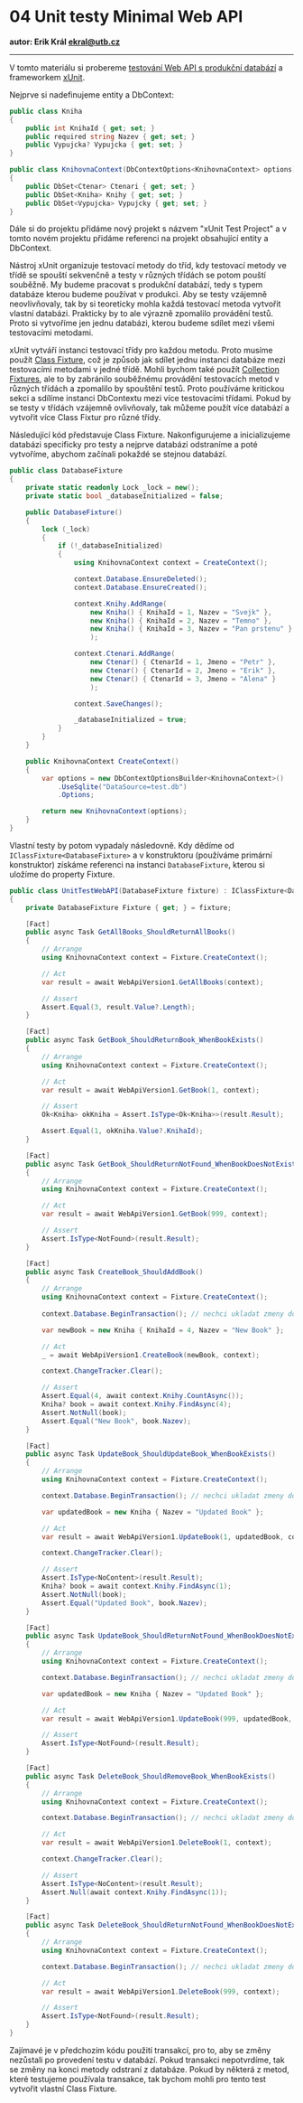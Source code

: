 # 04 Unit testy Minimal Web API

**autor: Erik Král ekral@utb.cz**

---

V tomto materiálu si probereme [testování Web API s produkční databází](https://learn.microsoft.com/en-us/ef/core/testing/testing-with-the-database) a frameworkem [xUnit](https://xunit.net/).

Nejprve si nadefinujeme entity a DbContext:

```csharp
public class Kniha
{
    public int KnihaId { get; set; }
    public required string Nazev { get; set; }
    public Vypujcka? Vypujcka { get; set; }
}

public class KnihovnaContext(DbContextOptions<KnihovnaContext> options) : DbContext(options)
{
    public DbSet<Ctenar> Ctenari { get; set; }
    public DbSet<Kniha> Knihy { get; set; }
    public DbSet<Vypujcka> Vypujcky { get; set; }
}
```

Dále si do projektu přidáme nový projekt s názvem "xUnit Test Project" a v tomto novém projektu přidáme referenci na projekt obsahující entity a DbContext. 

Nástroj xUnit organizuje testovací metody do tříd, kdy testovací metody ve třídě se spouští sekvenčně a testy v různých třídách se potom pouští souběžně. My budeme pracovat s produkční databází, tedy s typem databáze kterou budeme používat v produkci. Aby se testy vzájemně neovlivňovaly, tak by si teoreticky mohla každá testovací metoda vytvořit vlastní databázi. Prakticky by to ale výrazně zpomalilo provádění testů. Proto si vytvoříme jen jednu databázi, kterou budeme sdílet mezi všemi testovacími metodami. 

xUnit vytváří instanci testovací třídy pro každou metodu. Proto musíme použít [Class Fixture](https://xunit.net/docs/shared-context#class-fixture), což je způsob jak sdílet jednu instanci databáze mezi testovacími metodami v jedné třídě. Mohli bychom také použít [Collection Fixtures](https://xunit.net/docs/shared-context#class-fixture), ale to by zabránilo souběžnému provádění testovacích metod v různých třídách a zpomalilo by spouštění testů. Proto používáme kritickou sekci a sdílíme instanci DbContextu mezi více testovacími třídami. Pokud by se testy v třídách vzájemně ovlivňovaly, tak můžeme použít více databází a vytvořit více Class Fixtur pro různé třídy.

Následující kód představuje Class Fixture. Nakonfigurujeme a inicializujeme databázi specificky pro testy a nejprve databázi odstraníme a poté vytvoříme, abychom začínali pokaždé se stejnou databází.

```csharp
public class DatabaseFixture
{
    private static readonly Lock _lock = new();
    private static bool _databaseInitialized = false;

    public DatabaseFixture()
    {
        lock (_lock)
        {
            if (!_databaseInitialized)
            {
                using KnihovnaContext context = CreateContext();

                context.Database.EnsureDeleted();
                context.Database.EnsureCreated();

                context.Knihy.AddRange(
                    new Kniha() { KnihaId = 1, Nazev = "Svejk" },
                    new Kniha() { KnihaId = 2, Nazev = "Temno" },
                    new Kniha() { KnihaId = 3, Nazev = "Pan prstenu" }
                    );

                context.Ctenari.AddRange(
                    new Ctenar() { CtenarId = 1, Jmeno = "Petr" },
                    new Ctenar() { CtenarId = 2, Jmeno = "Erik" },
                    new Ctenar() { CtenarId = 3, Jmeno = "Alena" }
                    );

                context.SaveChanges();

                _databaseInitialized = true;
            }
        }
    }

    public KnihovnaContext CreateContext()
    {
        var options = new DbContextOptionsBuilder<KnihovnaContext>()
            .UseSqlite("DataSource=test.db")
            .Options;

        return new KnihovnaContext(options);
    }
}
```

Vlastní testy by potom vypadaly následovně. Kdy dědíme od `IClassFixture<DatabaseFixture>` a v konstruktoru (používáme primární konstruktor) získáme referenci na instanci `DatabaseFixture`, kterou si uložíme do property Fixture.

```csharp
public class UnitTestWebAPI(DatabaseFixture fixture) : IClassFixture<DatabaseFixture>
{
    private DatabaseFixture Fixture { get; } = fixture;

    [Fact]
    public async Task GetAllBooks_ShouldReturnAllBooks()
    {
        // Arrange
        using KnihovnaContext context = Fixture.CreateContext();

        // Act
        var result = await WebApiVersion1.GetAllBooks(context);

        // Assert
        Assert.Equal(3, result.Value?.Length);
    }

    [Fact]
    public async Task GetBook_ShouldReturnBook_WhenBookExists()
    {
        // Arrange
        using KnihovnaContext context = Fixture.CreateContext();

        // Act
        var result = await WebApiVersion1.GetBook(1, context);

        // Assert
        Ok<Kniha> okKniha = Assert.IsType<Ok<Kniha>>(result.Result);

        Assert.Equal(1, okKniha.Value?.KnihaId);
    }

    [Fact]
    public async Task GetBook_ShouldReturnNotFound_WhenBookDoesNotExist()
    {
        // Arrange
        using KnihovnaContext context = Fixture.CreateContext();

        // Act
        var result = await WebApiVersion1.GetBook(999, context);

        // Assert
        Assert.IsType<NotFound>(result.Result);
    }

    [Fact]
    public async Task CreateBook_ShouldAddBook()
    {
        // Arrange
        using KnihovnaContext context = Fixture.CreateContext();
        
        context.Database.BeginTransaction(); // nechci ukladat zmeny do databaze

        var newBook = new Kniha { KnihaId = 4, Nazev = "New Book" };

        // Act
        _ = await WebApiVersion1.CreateBook(newBook, context);

        context.ChangeTracker.Clear();

        // Assert
        Assert.Equal(4, await context.Knihy.CountAsync());
        Kniha? book = await context.Knihy.FindAsync(4);
        Assert.NotNull(book);
        Assert.Equal("New Book", book.Nazev);
    }

    [Fact]
    public async Task UpdateBook_ShouldUpdateBook_WhenBookExists()
    {
        // Arrange
        using KnihovnaContext context = Fixture.CreateContext();

        context.Database.BeginTransaction(); // nechci ukladat zmeny do databaze

        var updatedBook = new Kniha { Nazev = "Updated Book" };

        // Act
        var result = await WebApiVersion1.UpdateBook(1, updatedBook, context);

        context.ChangeTracker.Clear();

        // Assert
        Assert.IsType<NoContent>(result.Result);
        Kniha? book = await context.Knihy.FindAsync(1);
        Assert.NotNull(book);
        Assert.Equal("Updated Book", book.Nazev);
    }

    [Fact]
    public async Task UpdateBook_ShouldReturnNotFound_WhenBookDoesNotExist()
    {
        // Arrange
        using KnihovnaContext context = Fixture.CreateContext();

        context.Database.BeginTransaction(); // nechci ukladat zmeny do databaze

        var updatedBook = new Kniha { Nazev = "Updated Book" };

        // Act
        var result = await WebApiVersion1.UpdateBook(999, updatedBook, context);

        // Assert
        Assert.IsType<NotFound>(result.Result);
    }

    [Fact]
    public async Task DeleteBook_ShouldRemoveBook_WhenBookExists()
    {
        // Arrange
        using KnihovnaContext context = Fixture.CreateContext();

        context.Database.BeginTransaction(); // nechci ukladat zmeny do databaze

        // Act
        var result = await WebApiVersion1.DeleteBook(1, context);

        context.ChangeTracker.Clear();

        // Assert
        Assert.IsType<NoContent>(result.Result);
        Assert.Null(await context.Knihy.FindAsync(1));
    }

    [Fact]
    public async Task DeleteBook_ShouldReturnNotFound_WhenBookDoesNotExist()
    {
        // Arrange
        using KnihovnaContext context = Fixture.CreateContext();

        context.Database.BeginTransaction(); // nechci ukladat zmeny do databaze

        // Act
        var result = await WebApiVersion1.DeleteBook(999, context);

        // Assert
        Assert.IsType<NotFound>(result.Result);
    }
}
```

Zajímavé je v předchozím kódu použití transakcí, pro to, aby se změny nezůstali po provedení testu v databází. Pokud transakci nepotvrdíme, tak se změny na konci metody odstraní z databáze. Pokud by některá z metod, které testujeme používala transakce, tak bychom mohli pro tento test vytvořit vlastní Class Fixture.